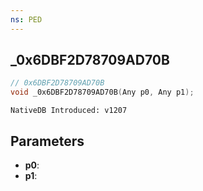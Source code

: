 ```yaml
---
ns: PED
---
```

## _0x6DBF2D78709AD70B

```c
// 0x6DBF2D78709AD70B
void _0x6DBF2D78709AD70B(Any p0, Any p1);
```

```
NativeDB Introduced: v1207
```

## Parameters
* **p0**:
* **p1**:

